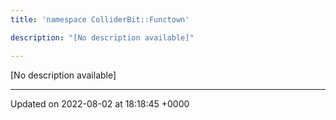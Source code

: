 ```yaml
---
title: 'namespace ColliderBit::Functown'

description: "[No description available]"

---
```







[No description available]






-------------------------------

Updated on 2022-08-02 at 18:18:45 +0000